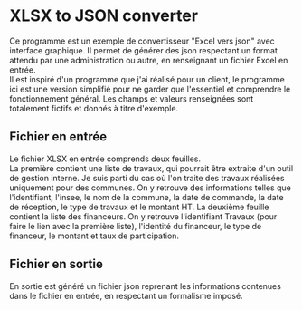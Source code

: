 # XLSX to JSON converter
Ce programme est un exemple de convertisseur "Excel vers json" avec interface graphique.
Il permet de générer des json respectant un format attendu par une administration ou autre, en renseignant un fichier Excel en entrée.  
Il est inspiré d'un programme que j'ai réalisé pour un client, le programme ici est une version simplifié pour ne garder que l'essentiel et comprendre le fonctionnement général. Les champs et valeurs renseignées sont totalement fictifs et donnés à titre d'exemple.

## Fichier en entrée
Le fichier XLSX en entrée comprends deux feuilles.  
La première contient une liste de travaux, qui pourrait être extraite d'un outil de gestion interne. Je suis parti du cas où l'on traite des travaux réalisées uniquement pour des communes. On y retrouve des informations telles que l'identifiant, l'insee, le nom de la commune, la date de commande, la date de réception, le type de travaux et le montant HT.
La deuxième feuille contient la liste des financeurs. On y retrouve l'identifiant Travaux (pour faire le lien avec la première liste), l'identité du financeur, le type de financeur, le montant et taux de participation.

## Fichier en sortie
En sortie est généré un fichier json reprenant les informations contenues dans le fichier en entrée, en respectant un formalisme imposé.

